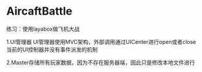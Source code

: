 # AircaftBattle
练习：使用layabox做飞机大战

1.UI管理器  UI管理器使用MVC架构，外部调用通过UICenter进行open或者close
当前的UI控制器并没有事件派发的机制

2.Master存储所有玩家数据，因为不存在服务器端，因此只是修改本地文件进行
